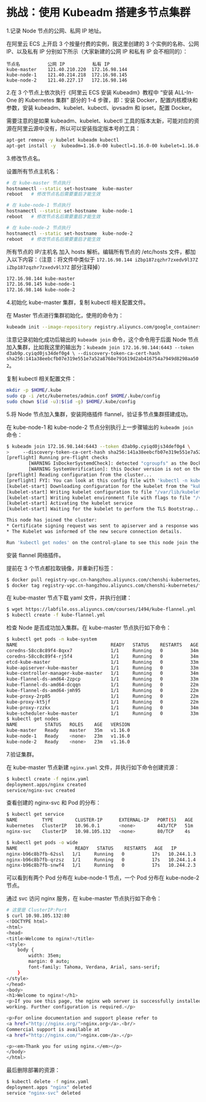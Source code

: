# 挑战：使用 Kubeadm 搭建多节点集群

1.记录 Node 节点的公网、私网 IP 地址。

在阿里云 ECS 上开启 3 个按量付费的实例，我这里创建的 3 个实例的名称、公网 IP、以及私有 IP 分别如下所示（大家新建的公网 IP 和私有 IP 会不相同的）：

```text
节点名          公网 IP          私有 IP
kube-master    121.40.210.220  172.16.98.144
kube-node-1    121.40.214.218  172.16.98.145
kube-node-2    121.40.227.17   172.16.98.146
```

2.在 3 个节点上依次执行《阿里云 ECS 安装 Kubeadm》教程中 “安装 ALL-In-One 的 Kubernetes 集群” 部分的 1-4 步骤，即：安装 Docker，配置内核模块和参数，安装 kubeadm、kubelet、kubectl、ipvsadm 和 ipset，配置 Docker。

需要注意的是如果 kubeadm、kubelet、kubectl 工具的版本太新，可能对应的资源在阿里云源中没有，所以可以安装指定版本号的工具：

```bash
apt-get remove -y kubelet kubeadm kubectl
apt-get install -y  kubeadm=1.16.0-00 kubectl=1.16.0-00 kubelet=1.16.0-00
```

3.修改节点名。

设置所有节点主机名：

```bash
# 在 kube-master 节点执行
hostnamectl --static set-hostname  kube-master
reboot   # 修改节点名后需要重启才能生效

# 在 kube-node-1 节点执行
hostnamectl --static set-hostname  kube-node-1
reboot   # 修改节点名后需要重启才能生效

# 在 kube-node-2 节点执行
hostnamectl --static set-hostname  kube-node-2
reboot   # 修改节点名后需要重启才能生效
```

所有节点的 IP/主机名 加入 hosts 解析。编辑所有节点的 /etc/hosts 文件，都加入以下内容：（注意：将文件中类似于 `172.16.98.144 iZbp187zqzhr7zxedv9l37Z iZbp187zqzhr7zxedv9l37Z` 部分注释掉）

```bash
172.16.98.144 kube-master
172.16.98.145 kube-node-1
172.16.98.146 kube-node-2
```

4.初始化 kube-master 集群，复制 kubectl 相关配置文件。

在 Master 节点进行集群初始化，使用的命令为：

```bash
kubeadm init --image-repository registry.aliyuncs.com/google_containers --pod-network-cidr=10.244.0.0/16
```

注意记录初始化成功后输出的 `kubeadm join` 命令，这个命令用于后面 Node 节点加入集群，比如我这里的输出为：`kubeadm join 172.16.98.144:6443 --token d3ab9p.cyiqd0js34def0g4 \ --discovery-token-ca-cert-hash sha256:141a38eebcfb07e319e551e7a52a8768e791619d2ab416754a7949d8298aa502`。

复制 kubectl 相关配置文件：

```bash
mkdir -p $HOME/.kube
sudo cp -i /etc/kubernetes/admin.conf $HOME/.kube/config
sudo chown $(id -u):$(id -g) $HOME/.kube/config
```

5.将 Node 节点加入集群，安装网络插件 flannel，验证多节点集群搭建成功。

在 kube-node-1 和 kube-node-2 节点分别执行上一步骤输出的 `kubeadm join` 命令：

```bash
$ kubeadm join 172.16.98.144:6443 --token d3ab9p.cyiqd0js34def0g4 \
>     --discovery-token-ca-cert-hash sha256:141a38eebcfb07e319e551e7a52a8768e791619d2ab416754a7949d8298aa502
[preflight] Running pre-flight checks
        [WARNING IsDockerSystemdCheck]: detected "cgroupfs" as the Docker cgroup driver. The recommended driver is "systemd". Please follow the guide at https://kubernetes.io/docs/setup/cri/
        [WARNING SystemVerification]: this Docker version is not on the list of validated versions: 19.03.2. Latest validated version: 18.09
[preflight] Reading configuration from the cluster...
[preflight] FYI: You can look at this config file with 'kubectl -n kube-system get cm kubeadm-config -oyaml'
[kubelet-start] Downloading configuration for the kubelet from the "kubelet-config-1.15" ConfigMap in the kube-system namespace
[kubelet-start] Writing kubelet configuration to file "/var/lib/kubelet/config.yaml"
[kubelet-start] Writing kubelet environment file with flags to file "/var/lib/kubelet/kubeadm-flags.env"
[kubelet-start] Activating the kubelet service
[kubelet-start] Waiting for the kubelet to perform the TLS Bootstrap...

This node has joined the cluster:
* Certificate signing request was sent to apiserver and a response was received.
* The Kubelet was informed of the new secure connection details.

Run 'kubectl get nodes' on the control-plane to see this node join the cluster.
```

安装 flannel 网络插件。

提前在 3 个节点都拉取镜像，并重新打标签：

```bash
$ docker pull registry-vpc.cn-hangzhou.aliyuncs.com/chenshi-kubernetes/flannel:v0.12.0-amd64
$ docker tag registry-vpc.cn-hangzhou.aliyuncs.com/chenshi-kubernetes/flannel:v0.12.0-amd64 quay.io/coreos/flannel:v0.12.0-amd64
```

在 kube-master 节点下载 yaml 文件，并执行创建：

```bash
$ wget https://labfile.oss.aliyuncs.com/courses/1494/kube-flannel.yml
$ kubectl create -f kube-flannel.yml
```

检查 Node 是否成功加入集群。在 kube-master 节点执行如下命令：

```bash
$ kubectl get pods -n kube-system
NAME                                  READY   STATUS    RESTARTS   AGE
coredns-58cc8c89f4-8qxx7              1/1     Running   0          34m
coredns-58cc8c89f4-rj5f4              1/1     Running   0          34m
etcd-kube-master                      1/1     Running   0          33m
kube-apiserver-kube-master            1/1     Running   0          33m
kube-controller-manager-kube-master   1/1     Running   0          34m
kube-flannel-ds-amd64-2zpcp           1/1     Running   0          33m
kube-flannel-ds-amd64-dcqqn           1/1     Running   0          22m
kube-flannel-ds-amd64-jmh95           1/1     Running   0          22m
kube-proxy-2rp85                      1/1     Running   0          22m
kube-proxy-kt5jf                      1/1     Running   0          22m
kube-proxy-rzzkx                      1/1     Running   0          34m
kube-scheduler-kube-master            1/1     Running   0          33m
$ kubectl get nodes
NAME          STATUS   ROLES    AGE   VERSION
kube-master   Ready    master   35m   v1.16.0
kube-node-1   Ready    <none>   23m   v1.16.0
kube-node-2   Ready    <none>   23m   v1.16.0
```

7.验证集群。

在 kube-master 节点新建 `nginx.yaml` 文件，并执行如下命令创建资源：

```bash
$ kubectl create -f nginx.yaml
deployment.apps/nginx created
service/nginx-svc created
```

查看创建的 nginx-svc 和 Pod 的分布：

```bash
$ kubectl get service
NAME         TYPE        CLUSTER-IP      EXTERNAL-IP   PORT(S)   AGE
kubernetes   ClusterIP   10.96.0.1       <none>        443/TCP   51m
nginx-svc    ClusterIP   10.98.105.132   <none>        80/TCP    4s

$ kubectl get pods -o wide
NAME                     READY   STATUS    RESTARTS   AGE   IP           NODE          NOMINATED NODE   READINESS GATES
nginx-b96c8b7fb-62ssl   1/1     Running   0          17s   10.244.1.3   kube-node-1   <none>           <none>
nginx-b96c8b7fb-qrzsz   1/1     Running   0          17s   10.244.1.4   kube-node-1   <none>           <none>
nginx-b96c8b7fb-snwf4   1/1     Running   0          17s   10.244.2.3   kube-node-2   <none>           <none>
```

可以看到有两个 Pod 分布在 kube-node-1 节点，一个 Pod 分布在 kube-node-2 节点。

通过 svc 访问 nginx 服务，在 kube-master 节点执行如下命令：

```bash
# 这里是 ClusterIP:Port
$ curl 10.98.105.132:80
<!DOCTYPE html>
<html>
<head>
<title>Welcome to nginx!</title>
<style>
    body {
        width: 35em;
        margin: 0 auto;
        font-family: Tahoma, Verdana, Arial, sans-serif;
    }
</style>
</head>
<body>
<h1>Welcome to nginx!</h1>
<p>If you see this page, the nginx web server is successfully installed and
working. Further configuration is required.</p>

<p>For online documentation and support please refer to
<a href="http://nginx.org/">nginx.org</a>.<br/>
Commercial support is available at
<a href="http://nginx.com/">nginx.com</a>.</p>

<p><em>Thank you for using nginx.</em></p>
</body>
</html>
```

最后删除部署的资源：

```bash
$ kubectl delete -f nginx.yaml
deployment.apps "nginx" deleted
service "nginx-svc" deleted
```
